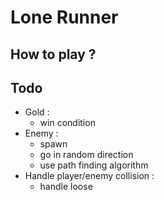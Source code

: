 # Lone Runner

## How to play ? 

## Todo
- Gold :
	- win condition
- Enemy :
	- spawn
	- go in random direction
	- use path finding algorithm
- Handle player/enemy collision :
	- handle loose